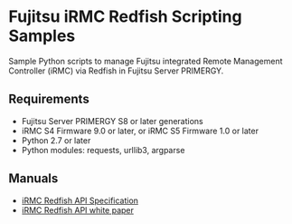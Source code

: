 # Fujitsu iRMC Redfish Scripting Samples

Sample Python scripts to manage Fujitsu integrated Remote Management Controller (iRMC) via Redfish in Fujitsu Server PRIMERGY.

## Requirements

- Fujitsu Server PRIMERGY S8 or later generations
- iRMC S4 Firmware 9.0 or later, or iRMC S5 Firmware 1.0 or later
- Python 2.7 or later
- Python modules: requests, urllib3, argparse

## Manuals

- [iRMC Redfish API Specification](https://support.ts.fujitsu.com/IndexDownload.asp?SoftwareGuid=CED64CAE-A20C-494E-91FE-66ADAD0DBFD2)
- [iRMC Redfish API white paper](https://support.ts.fujitsu.com/IndexDownload.asp?SoftwareGuid=85DBC785-B759-4CDE-A1D3-C335B5EC7C1D)
